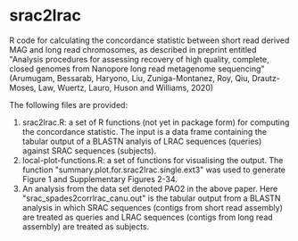 # srac2lrac
R code for calculating the concordance statistic between short read derived MAG and long read chromosomes, as described in preprint entitled "Analysis procedures for assessing recovery of high quality, complete, closed genomes from Nanopore long read metagenome sequencing" (Arumugam, Bessarab, Haryono, Liu, Zuniga-Montanez, Roy, Qiu, Drautz-Moses, Law, Wuertz, Lauro, Huson and Williams, 2020)

The following files are provided:
1. srac2lrac.R: a set of R functions (not yet in package form) for computing the concordance statistic. The input is a data frame containing the tabular output of a BLASTN analyis of LRAC sequences (queries) against SRAC sequences (subjects).
2. local-plot-functions.R: a set of functions for visualising the output. The function "summary.plot.for.srac2lrac.single.ext3" was used to generate Figure 1 and Supplementary Figures 2-34.
3. An analysis from the data set denoted PAO2 in the above paper. Here "srac_spades2corrlrac_canu.out" is the tabular output from a BLASTN analysis in which SRAC sequences (contigs from short read assembly) are treated as queries and LRAC sequences (contigs from long read assembly) are treated as subjects. 

